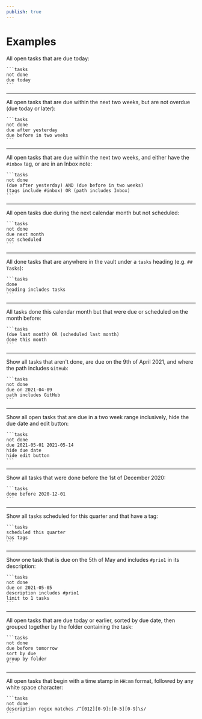 ```yaml
---
publish: true
---
```


# Examples

All open tasks that are due today:

    ```tasks
    not done
    due today
    ```

---

All open tasks that are due within the next two weeks, but are not overdue (due today or later):

    ```tasks
    not done
    due after yesterday
    due before in two weeks
    ```

---

All open tasks that are due within the next two weeks, and either have the `#inbox` tag, or are in an Inbox note:

    ```tasks
    not done
    (due after yesterday) AND (due before in two weeks)
    (tags include #inbox) OR (path includes Inbox)
    ```

---

All open tasks due during the next calendar month but not scheduled:

    ```tasks
    not done
    due next month
    not scheduled
    ```

---

All done tasks that are anywhere in the vault under a `tasks` heading (e.g. `## Tasks`):

    ```tasks
    done
    heading includes tasks
    ```

---

All tasks done this calendar month but that were due or scheduled on the month before:

    ```tasks
    (due last month) OR (scheduled last month)
    done this month
    ```

---

Show all tasks that aren't done, are due on the 9th of April 2021, and where the path includes `GitHub`:

    ```tasks
    not done
    due on 2021-04-09
    path includes GitHub
    ```

---

Show all open tasks that are due in a two week range inclusively, hide the due date and edit button:

    ```tasks
    not done
    due 2021-05-01 2021-05-14
    hide due date
    hide edit button
    ```

---

Show all tasks that were done before the 1st of December 2020:

    ```tasks
    done before 2020-12-01
    ```

---

Show all tasks scheduled for this quarter and that have a tag:

    ```tasks
    scheduled this quarter
    has tags
    ```

---

Show one task that is due on the 5th of May and includes `#prio1` in its description:

    ```tasks
    not done
    due on 2021-05-05
    description includes #prio1
    limit to 1 tasks
    ```

---

All open tasks that are due today or earlier, sorted by due date, then grouped together by the folder containing the task:

    ```tasks
    not done
    due before tomorrow
    sort by due
    group by folder
    ```

---

All open tasks that begin with a time stamp in `HH:mm` format, followed by any white space character:

    ```tasks
    not done
    description regex matches /^[012][0-9]:[0-5][0-9]\s/
    ```
